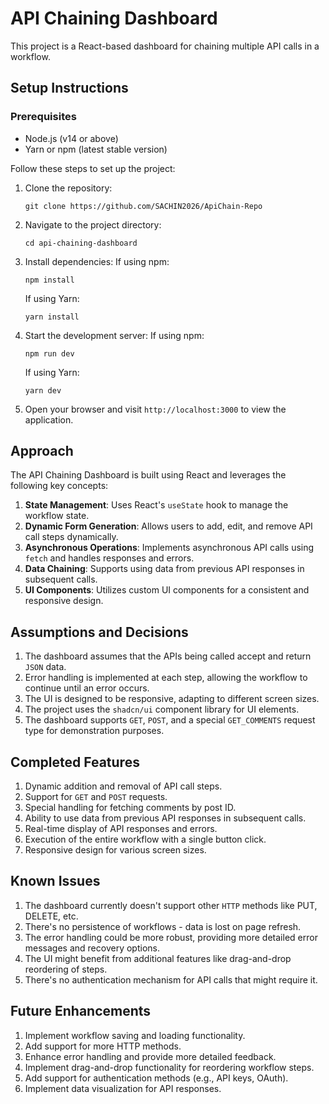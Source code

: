 # API Chaining Dashboard

This project is a React-based dashboard for chaining multiple API calls in a workflow.

## Setup Instructions

### Prerequisites
- Node.js (v14 or above)
- Yarn or npm (latest stable version)

Follow these steps to set up the project:

1. Clone the repository:
   ```
   git clone https://github.com/SACHIN2026/ApiChain-Repo
   ```

2. Navigate to the project directory:
   ```
   cd api-chaining-dashboard
   ```

3. Install dependencies:
   If using npm:
   ```
   npm install
   ```

   If using Yarn:
   ```
   yarn install
   ```

4. Start the development server:
   If using npm:
   ```
   npm run dev
   ```
  
   If using Yarn:
   ```
   yarn dev
   ```

5. Open your browser and visit `http://localhost:3000` to view the application.

## Approach

The API Chaining Dashboard is built using React and leverages the following key concepts:

1. **State Management**: Uses React's `useState` hook to manage the workflow state.
2. **Dynamic Form Generation**: Allows users to add, edit, and remove API call steps dynamically.
3. **Asynchronous Operations**: Implements asynchronous API calls using `fetch` and handles responses and errors.
4. **Data Chaining**: Supports using data from previous API responses in subsequent calls.
5. **UI Components**: Utilizes custom UI components for a consistent and responsive design.

## Assumptions and Decisions

1. The dashboard assumes that the APIs being called accept and return `JSON` data.
2. Error handling is implemented at each step, allowing the workflow to continue until an error occurs.
3. The UI is designed to be responsive, adapting to different screen sizes.
4. The project uses the `shadcn/ui` component library for UI elements.
5. The dashboard supports `GET`, `POST`, and a special `GET_COMMENTS` request type for demonstration purposes.

## Completed Features

1. Dynamic addition and removal of API call steps.
2. Support for `GET` and `POST` requests.
3. Special handling for fetching comments by post ID.
4. Ability to use data from previous API responses in subsequent calls.
5. Real-time display of API responses and errors.
6. Execution of the entire workflow with a single button click.
7. Responsive design for various screen sizes.

## Known Issues

1. The dashboard currently doesn't support other `HTTP` methods like PUT, DELETE, etc.
2. There's no persistence of workflows - data is lost on page refresh.
3. The error handling could be more robust, providing more detailed error messages and recovery options.
4. The UI might benefit from additional features like drag-and-drop reordering of steps.
5. There's no authentication mechanism for API calls that might require it.

## Future Enhancements

1. Implement workflow saving and loading functionality.
2. Add support for more HTTP methods.
3. Enhance error handling and provide more detailed feedback.
4. Implement drag-and-drop functionality for reordering workflow steps.
5. Add support for authentication methods (e.g., API keys, OAuth).
6. Implement data visualization for API responses.
